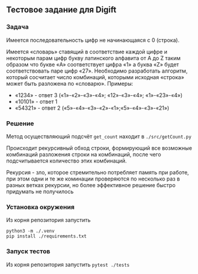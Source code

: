 ## Тестовое задание для Digift

### Задача
Имеется последовательность цифр не начинающаяся с 0 (строка).

Имеется «словарь» ставящий в соответствие каждой цифре и некоторым парам цифр букву латинского алфавита от A до Z 
таким образом что букве «A» соответствует цифра «1» а буква «Z» будет соответствовать паре цифр «27».
Необходимо разработать алгоритм, который сосчитает число комбинаций, которыми исходная «строка» может быть 
разложена по «словарю».
Примеры:
* «1234» - ответ 3 («1»-«2»-«3»-«4»; «12»-«3»-«4»; «1»-«23»-«4»)
* «10101» - ответ 1
* «54321» - ответ 2 («5»-«4»-«3»-«2»-«1»;«5»-«4»-«3»-«21»)

### Решение
Метод осуществляющий подсчёт `get_count` находит в `./src/getCount.py`

Происходит рекурсивный обход строки, формирующий все возможные комбинаций разложения строки на комбинаций, 
после чего подсчитывается количество этих комбинаций.

Рекурсия - зло, которое стремительно потребляет память при работе, при этом одни и те же коминации проверяются 
по несколько раз в разных ветках рекурсии, но более эффективное решение быстро придумать не получилось


### Установка окружения
Из корня репозитория запустить
```
python3 -m ./.venv
pip install ./requirements.txt
```

### Запуск тестов
Из корня репозитория запустить
```pytest ./tests```
